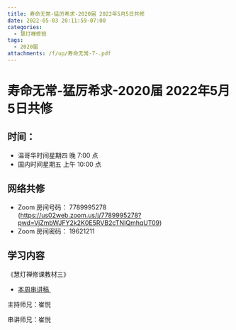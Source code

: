 ```yaml
---
title: 寿命无常-猛厉希求-2020届 2022年5月5日共修
date: 2022-05-03 20:11:59-07:00
categories:
  - 慧灯禅修班
tags:
  - 2020届
attachments: /f/up/寿命无常-7-.pdf
---
```

# 寿命无常-猛厉希求-2020届 2022年5月5日共修

## 时间：

* 温哥华时间星期四 晚 7:00 点
* 国内时间星期五 上午 10:00 点

## 网络共修

* Zoom 房间号码： 7789995278 (<https://us02web.zoom.us/j/7789995278?pwd=VjZmbWJFY2k2K0E5RVB2cTNIQmhqUT09>)
* Zoom 房间密码： 19621211

## 学习内容
《慧灯禅修课教材三》
* [本周串讲稿 ](https://s3.ap-northeast-1.wasabisys.com/hdcx/hdv/f/up/寿命无常-7-.pdf)

主持师兄：崔悦

串讲师兄：崔悦